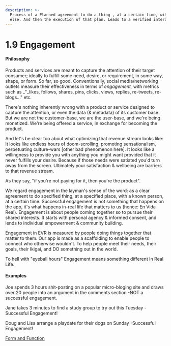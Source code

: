 ```yaml
---
description: >-
  Process of a Planned agreement to do a thing , at a certain time, with someone
  else. And then the execution of that plan. Leads to a verified interaction
---
```


# 1.9 Engagement

#### Philosophy

Products and services are meant to capture the attention of their target consumer; ideally to fulfill some need, desire, or requirement, in some way, shape, or form. So far, so good. Conventionally, social media/networking outlets measure their effectiveness in terms of _engagement,_ with metrics such as _"_likes, follows, shares, pins, clicks, views, replies, re-tweets, re-blogs..." etc.&#x20;

There's nothing inherently wrong with a product or service designed to capture the attention, or even the data (& metadata) of its customer base. But we are not the customer-base, we are the user-base, and we're being monetized. We're being offered a service, in exchange for becoming the product.

And let's be clear too about what optimizing that revenue stream looks like: It looks like endless hours of doom-scrolling, promoting sensationalism, perpetuating culture-wars \[other bad phenomenon here]. It looks like a willingness to provide you with anything you might want provided that it never fulfills your desire.  Because if those needs were satiated you'd turn away from the screen. Ultimately your satisfaction & wellbeing are barriers to that revenue stream.&#x20;

As they say, "if you're not paying for it, then you're the product".&#x20;

We regard engagement in the layman's sense of the word: as a clear agreement to do specified thing, at a specified place, with a known person, at a certain time. Successful engagement is not something that happens on the app, it's what happens in-real life that matters to us (hence: En Vida Real).  Engagement is about people coming together so to pursue their shared interests.  It starts with personal agency & informed consent, and lends to individual empowerment & community building.&#x20;

Engagement in EVR is measured by people doing things together that matter to them.  Our app is made as a scaffolding to enable people to connect who otherwise wouldn't. To help people meet their needs, their goals, their Ikigai, and DO something out in the world.&#x20;

To hell with "eyeball hours" Engagement means something different In Real Life.&#x20;

#### Examples

Joe spends 3 hours shit-posting on a popular micro-bloging site and draws over 20 people into an argument in the comments section  -NOT a successful engagement.&#x20;

Jane takes 3 minutes to find a study group to try out this Tuesday  -Successful Engagement!

Doug and Lisa arrange a playdate for their dogs on Sunday -Successful Engagement!



[Form and Function](../../blue-paper/1.0-reputations-public-and-administrative/1.9-engagement.md)
